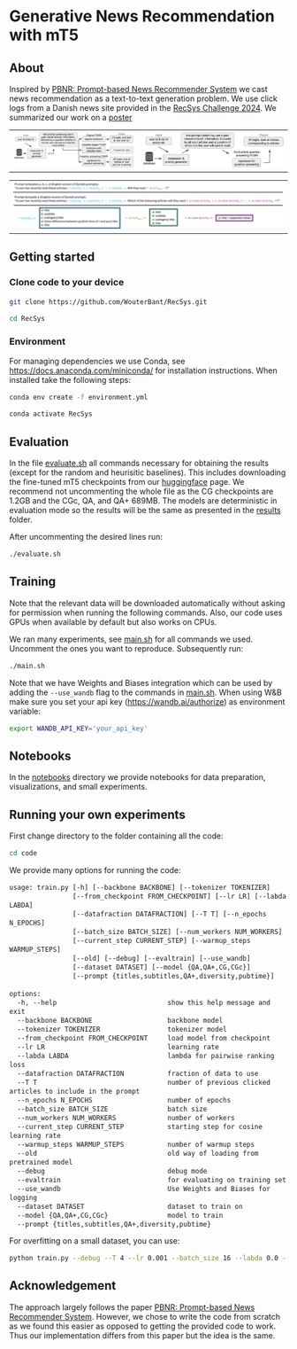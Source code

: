 # Generative News Recommendation with mT5

## About

Inspired by [PBNR: Prompt-based News Recommender System](https://arxiv.org/abs/2304.07862) we cast news recommendation as a text-to-text generation problem. We use click logs from a Danish news site provided in the [RecSys Challenge 2024](https://www.recsyschallenge.com/2024/). We summarized our work on a [poster](assets/poster.pdf)

<table align="center">
  <tr align="center">
      <td><img src="assets/pipeline_CG_CGc_QA.png" width="570"></td>
      <td><img src="assets/pipeline_QA+.png" width="657"></td>
  </tr>
</table>
<table align="center">
  <tr align="center">
      <td><img src="assets/prompts.png"></td>
  </tr>
</table>

## Getting started

### Clone code to your device

```bash
git clone https://github.com/WouterBant/RecSys.git
```

```bash
cd RecSys
```

### Environment

For managing dependencies we use Conda, see https://docs.anaconda.com/miniconda/ for installation instructions. When installed take the following steps:

```bash
conda env create -f environment.yml
```

```bash
conda activate RecSys
```

## Evaluation

In the file [evaluate.sh](evaluate.sh) all commands necessary for obtaining the results (except for the random and heurisitic baselines). This includes downloading the fine-tuned mT5 checkpoints from our [huggingface](https://huggingface.co/Wouter01/mT5Ranking) page. We recommend not uncommenting the whole file as the CG checkpoints are 1.2GB and the CGc, QA, and QA+ 689MB. The models are deterministic in evaluation mode so the results will be the same as presented in the [results](results) folder. 

After uncommenting the desired lines run:
```bash
./evaluate.sh
```

## Training

Note that the relevant data will be downloaded automatically without asking for permission when running the following commands. Also, our code uses GPUs when available by default but also works on CPUs.

We ran many experiments, see [main.sh](main.sh) for all commands we used. Uncomment the ones you want to reproduce. Subsequently run:

```bash
./main.sh
```

Note that we have Weights and Biases integration which can be used by adding the ```--use_wandb```  flag to the commands in [main.sh](main.sh). When using W&B make sure you set your api key (https://wandb.ai/authorize) as environment variable:

```bash
export WANDB_API_KEY='your_api_key'
```

## Notebooks

In the [notebooks](notebooks) directory we provide notebooks for data preparation, visualizations, and small experiments.

## Running your own experiments

First change directory to the folder containing all the code:

```bash
cd code
```

We provide many options for running the code:

```
usage: train.py [-h] [--backbone BACKBONE] [--tokenizer TOKENIZER]
                [--from_checkpoint FROM_CHECKPOINT] [--lr LR] [--labda LABDA]
                [--datafraction DATAFRACTION] [--T T] [--n_epochs N_EPOCHS]
                [--batch_size BATCH_SIZE] [--num_workers NUM_WORKERS]
                [--current_step CURRENT_STEP] [--warmup_steps WARMUP_STEPS]
                [--old] [--debug] [--evaltrain] [--use_wandb]
                [--dataset DATASET] [--model {QA,QA+,CG,CGc}]
                [--prompt {titles,subtitles,QA+,diversity,pubtime}]

options:
  -h, --help                            show this help message and exit
  --backbone BACKBONE                   backbone model
  --tokenizer TOKENIZER                 tokenizer model
  --from_checkpoint FROM_CHECKPOINT     load model from checkpoint
  --lr LR                               learning rate
  --labda LABDA                         lambda for pairwise ranking loss
  --datafraction DATAFRACTION           fraction of data to use
  --T T                                 number of previous clicked articles to include in the prompt
  --n_epochs N_EPOCHS                   number of epochs
  --batch_size BATCH_SIZE               batch size
  --num_workers NUM_WORKERS             number of workers
  --current_step CURRENT_STEP           starting step for cosine learning rate
  --warmup_steps WARMUP_STEPS           number of warmup steps
  --old                                 old way of loading from pretrained model
  --debug                               debug mode
  --evaltrain                           for evaluating on training set
  --use_wandb                           Use Weights and Biases for logging
  --dataset DATASET                     dataset to train on
  --model {QA,QA+,CG,CGc}               model to train
  --prompt {titles,subtitles,QA+,diversity,pubtime}
```

For overfitting on a small dataset, you can use:

```bash
python train.py --debug --T 4 --lr 0.001 --batch_size 16 --labda 0.0 --n_epochs 10000 --dataset demo --datafraction 0.001 --n_epochs 10000 --warmup_steps 500 --model [QA/QA+/CG/CGc] --prompt [titles/subtitles/QA+/diversity/pubtime]
```

## Acknowledgement 
The approach largely follows the paper [PBNR: Prompt-based News Recommender System](https://arxiv.org/abs/2304.07862). However, we chose to write the code from scratch as we found this easier as opposed to getting the provided code to work. Thus our implementation differs from this paper but the idea is the same.